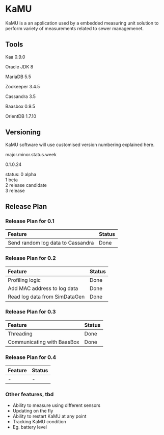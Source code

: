 # KaMU

KaMU is a an application used by a embedded measuring unit solution to perform variety of measurements related to sewer managemenet.

## Tools

Kaa 0.9.0

Oracle JDK 8

MariaDB 5.5

Zookeeper 3.4.5

Cassandra 3.5

Baasbox 0.9.5

OrientDB 1.7.10

## Versioning

KaMU software will use customised version numbering explained here.

major.minor.status.week

0.1.0.24

status:
0 alpha  
1 beta  
2 release candidate  
3 release  

## Release Plan

### Release Plan for 0.1

| Feature | Status |
|:----|:----|
| Send random log data to Cassandra | Done |

### Release Plan for 0.2

| Feature | Status |
|:----|:----|
| Profiling logic | Done |
| Add MAC address to log data | Done |
| Read log data from SimDataGen | Done |

### Release Plan for 0.3

| Feature | Status |
|:----|:----|
| Threading | Done |
| Communicating with BaasBox | Done |

### Release Plan for 0.4

| Feature | Status |
|:----|:----|
| - | - |

### Other features, tbd

* Ability to measure using different sensors
* Updating on the fly
* Ability to restart KaMU at any point
* Tracking KaMU condition
 * Eg. battery level
